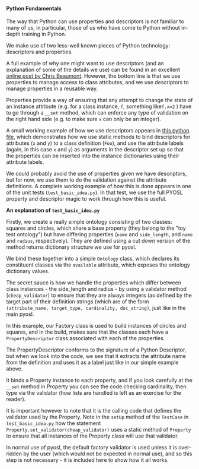#### Python Fundamentals

The way that Python can use properties and descriptors is not familiar to many of us, in particular,
those of us who have come to Python without in-depth training in Python.

We make use of two less-well known pieces of Python technology: descriptors and properties.  

A full
example of why one might want to use descriptors (and an explanation of some of the details we use)
can be found in an excellent 
[online post by Chris Beaumont](https://nbviewer.jupyter.org/urls/gist.github.com/ChrisBeaumont/5758381/raw/descriptor_writeup.ipynb).
However, the bottom line is that we use properties to manage access to class attributes, and we use descriptors 
to manage properties in a reusable way.


Properties provide a way of ensuring that any attempt to change the state of an instance attribute 
(e.g. for a class instance, `f`, something like`f.x=2` ) have to go 
through a `__set` method, which can enforce any type of validation on the right hand side (e.g. to
make sure `x` can only be an integer).


A small working example of how we use descriptors appears in [this python file](python_underpinning.py),
which demonstrates how we use static methods to bind descriptors for attributes (`x` and `y`) to a 
class definition (`Foo`), and use the attribute labels (again, in this case `x` and `y`) as arguments
in the descriptor set up so that the properties can be inserted into the instance dictionaries using
their attribute labels.


We could probably avoid the use of properties given we have descriptors, but for now, we use them to
do the validation against the attribute definitions. A complete working example of how this is done
appears in one of the unit tests (`test_basic_idea.py`). In that test, we use the full PYOSL
property and descriptor magic to work through how this is useful.

__An explanation of `test_basic_idea.py`__

Firstly, we create a really simple ontology consisting of two classes: squares and circles, which share a base property (they belong to the "toy test ontology") but have differing
properties (`name` and `side_length`, and `name` and `radius`, respectively). They are defined using a cut down version
of the method returns dictionary structure we use for pyosl.

We bind these together into a simple `Ontology` class, which 
declares its constituent classes via the `available` attribute, which exposes the ontology dictionary values.

The secret sauce is how we handle the properties which differ between class instances - the side_length and radius - by using a validator method (`cheap_validator`) to ensure that they are always integers (as defined  by the target part of their definition strings (which are of the form `(attribute_name, target_type, cardinality, doc_string)`, just like in the main pyosl.

In this example, our Factory class is used to build instances
of circles and squares, and in the build, makes sure
that the classes each have a `PropertyDescriptor` class associated with each of the properties.

The PropertyDescriptor conforms to the signature of a Python Descriptor, but when we look into the code, we see that it extracts the attribute name from the definition and uses it
as a label just like in our simple example above.

It binds a Property instance to each property, and if you look carefully at the `__set` method in Property you can see the code checking cardinality, then type via the validator (how lists are handled is left as an exercise for the reader).

It is important however to note that it is the calling code that defines the validator used by the Property. Note in the `setUp` method of the `TestCase` in `test_basic_idea.py` how the statement `Property.set_validator(cheap_validator)` uses a static method of `Property` to ensure that all instances of the Property class will use that validator.

In normal use of pyosl, the default factory validator is used unless it is over-ridden by the user (which would not be expected in normal use), and so this step is not necessary - it is included here to show how it all works.



